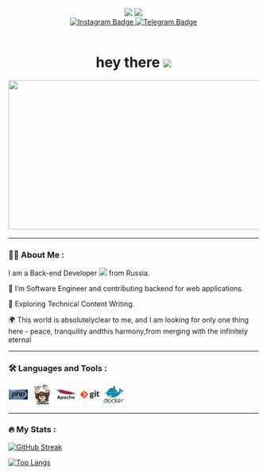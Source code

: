 
<!-- 
**Danoxv/Danoxv** is a ✨ _special_ ✨ repository because its `README.md` (this file) appears on your GitHub profile.

Here are some ideas to get you started:

- 🔭 I’m currently working on ...
- 🌱 I’m currently learning ...
- 👯 I’m looking to collaborate on ...
- 🤔 I’m looking for help with ...
- 💬 Ask me about ...
- 📫 How to reach me: ...
- 😄 Pronouns: ...
- ⚡ Fun fact: ...
 -->
<div id="header" align="center">
  
  <img src="https://media.giphy.com/media/RbDKaczqWovIugyJmW/giphy.gif" width="200"/>
  <img src="https://media.giphy.com/media/JqDcpPX8vWahUny0pE/giphy.gif" width="200"/>
  
  <div id="badges">
  <a href="your-linkedin-URL">
    <img src="https://img.shields.io/badge/Instagram-red?style=for-the-badge&logo=instagram&logoColor=white" alt="Instagram Badge"/>
    <img src="https://img.shields.io/badge/Telegram-blue?style=for-the-badge&logo=telegram&logoColor=white" alt="Telegram Badge"/>
  </a>
</div>

  <img src="https://komarev.com/ghpvc/?username=Danoxv&style=flat-square&color=blue" alt=""/>
 <h1>
  hey there
  <img src="https://media.giphy.com/media/hvRJCLFzcasrR4ia7z/giphy.gif" width="30px"/>
</h1>
</div>
<div align="center">
  <img src="https://media.giphy.com/media/dWesBcTLavkZuG35MI/giphy.gif" width="600" height="300"/>
</div>

---

 ### :man_technologist: About Me :
 
 I am a Back-end Developer <img src="https://media.giphy.com/media/WUlplcMpOCEmTGBtBW/giphy.gif" width="30"> from Russia.
 
🔭 I’m  Software Engineer and contributing  backend for web applications.

🌱 Exploring Technical Content Writing.

🌍 This world is absolutelyclear to me, and I am looking for only one thing here - peace,
tranquility andthis harmony,from merging with the infinitely eternal

---

### :hammer_and_wrench: Languages and Tools :
<div>
  <img src="https://github.com/devicons/devicon/blob/master/icons/php/php-original.svg" title="PHP" alt="php" width="40" height="40"/>&nbsp;
  <img src="https://github.com/devicons/devicon/blob/master/icons/composer/composer-original.svg" title="Composer" alt="Composer" width="40" height="40"/>&nbsp;
  <img src="https://github.com/devicons/devicon/blob/master/icons/apache/apache-original-wordmark.svg" alt="Apache" width="40" height="40"/>&nbsp;
 <img src="https://github.com/devicons/devicon/blob/master/icons/git/git-original-wordmark.svg" title="Git" alt="Git" width="40" height="40"/>&nbsp;
 <img src="https://github.com/devicons/devicon/blob/master/icons/docker/docker-original-wordmark.svg" title="Docker" alt="Docker" width="40" height="40"/>&nbsp;
</div>

---

### :fire: My Stats :

[![GitHub Streak](http://github-readme-streak-stats.herokuapp.com?user=Danoxv&theme=dark&background=000000)](https://git.io/streak-stats)

[![Top Langs](https://github-readme-stats.vercel.app/api/top-langs/?username=Danoxv&layout=compact&theme=vision-friendly-dark)](https://github.com/anuraghazra/github-readme-stats)
